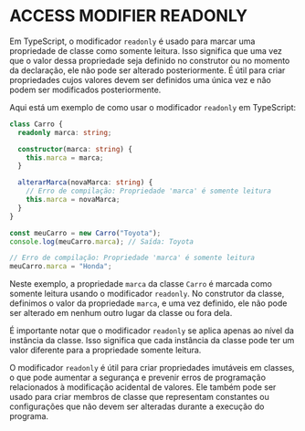 # ACCESS MODIFIER READONLY
Em TypeScript, o modificador `readonly` é usado para marcar uma propriedade de classe como somente leitura. Isso significa que uma vez que o valor dessa propriedade seja definido no construtor ou no momento da declaração, ele não pode ser alterado posteriormente. É útil para criar propriedades cujos valores devem ser definidos uma única vez e não podem ser modificados posteriormente.

Aqui está um exemplo de como usar o modificador `readonly` em TypeScript:

```typescript
class Carro {
  readonly marca: string;

  constructor(marca: string) {
    this.marca = marca;
  }

  alterarMarca(novaMarca: string) {
    // Erro de compilação: Propriedade 'marca' é somente leitura
    this.marca = novaMarca;
  }
}

const meuCarro = new Carro("Toyota");
console.log(meuCarro.marca); // Saída: Toyota

// Erro de compilação: Propriedade 'marca' é somente leitura
meuCarro.marca = "Honda";
```

Neste exemplo, a propriedade `marca` da classe `Carro` é marcada como somente leitura usando o modificador `readonly`. No construtor da classe, definimos o valor da propriedade `marca`, e uma vez definido, ele não pode ser alterado em nenhum outro lugar da classe ou fora dela.

É importante notar que o modificador `readonly` se aplica apenas ao nível da instância da classe. Isso significa que cada instância da classe pode ter um valor diferente para a propriedade somente leitura.

O modificador `readonly` é útil para criar propriedades imutáveis em classes, o que pode aumentar a segurança e prevenir erros de programação relacionados à modificação acidental de valores. Ele também pode ser usado para criar membros de classe que representam constantes ou configurações que não devem ser alteradas durante a execução do programa.
